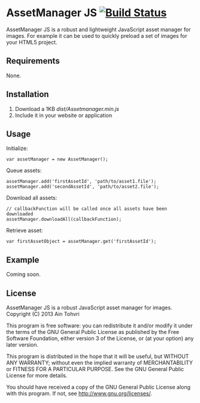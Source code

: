 AssetManager JS [![Build Status](https://travis-ci.org/ain/assetmanager-js.png?branch=master)](https://travis-ci.org/ain/assetmanager-js)
===============

AssetManager JS is a robust and lightweight JavaScript asset manager for images.
For example it can be used to quickly preload a set of images for your HTML5 project.

## Requirements
None.

## Installation
1. Download a 1KB _dist/Assetmanager.min.js_
2. Include it in your website or application

## Usage
Initialize:
```
var assetManager = new AssetManager();
```
Queue assets:
```
assetManager.add('firstAssetId', 'path/to/asset1.file');
assetManager.add('secondAssetId', 'path/to/asset2.file');
```
Download all assets:
```
// callbackFunction will be called once all assets have been downloaded
assetManager.downloadAll(callbackFunction);
```
Retrieve asset:
```
var firstAssetObject = assetManager.get('firstAssetId');
```

## Example
Coming soon.

## License
AssetManager JS is a robust JavaScript asset manager for images.
Copyright (C) 2013 Ain Tohvri

This program is free software: you can redistribute it and/or modify
it under the terms of the GNU General Public License as published by
the Free Software Foundation, either version 3 of the License, or
(at your option) any later version.

This program is distributed in the hope that it will be useful,
but WITHOUT ANY WARRANTY; without even the implied warranty of
MERCHANTABILITY or FITNESS FOR A PARTICULAR PURPOSE.  See the
GNU General Public License for more details.

You should have received a copy of the GNU General Public License
along with this program.  If not, see <http://www.gnu.org/licenses/>.